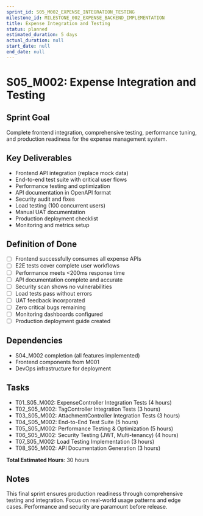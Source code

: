 ```yaml
---
sprint_id: S05_M002_EXPENSE_INTEGRATION_TESTING
milestone_id: MILESTONE_002_EXPENSE_BACKEND_IMPLEMENTATION
title: Expense Integration and Testing
status: planned
estimated_duration: 5 days
actual_duration: null
start_date: null
end_date: null
---
```


# S05_M002: Expense Integration and Testing

## Sprint Goal
Complete frontend integration, comprehensive testing, performance tuning, and production readiness for the expense management system.

## Key Deliverables
- Frontend API integration (replace mock data)
- End-to-end test suite with critical user flows
- Performance testing and optimization
- API documentation in OpenAPI format
- Security audit and fixes
- Load testing (100 concurrent users)
- Manual UAT documentation
- Production deployment checklist
- Monitoring and metrics setup

## Definition of Done
- [ ] Frontend successfully consumes all expense APIs
- [ ] E2E tests cover complete user workflows
- [ ] Performance meets <200ms response time
- [ ] API documentation complete and accurate
- [ ] Security scan shows no vulnerabilities
- [ ] Load tests pass without errors
- [ ] UAT feedback incorporated
- [ ] Zero critical bugs remaining
- [ ] Monitoring dashboards configured
- [ ] Production deployment guide created

## Dependencies
- S04_M002 completion (all features implemented)
- Frontend components from M001
- DevOps infrastructure for deployment

## Tasks
- T01_S05_M002: ExpenseController Integration Tests (4 hours)
- T02_S05_M002: TagController Integration Tests (3 hours)
- T03_S05_M002: AttachmentController Integration Tests (3 hours)
- T04_S05_M002: End-to-End Test Suite (5 hours)
- T05_S05_M002: Performance Testing & Optimization (5 hours)
- T06_S05_M002: Security Testing (JWT, Multi-tenancy) (4 hours)
- T07_S05_M002: Load Testing Implementation (3 hours)
- T08_S05_M002: API Documentation Generation (3 hours)

**Total Estimated Hours**: 30 hours

## Notes
This final sprint ensures production readiness through comprehensive testing and integration. Focus on real-world usage patterns and edge cases. Performance and security are paramount before release.